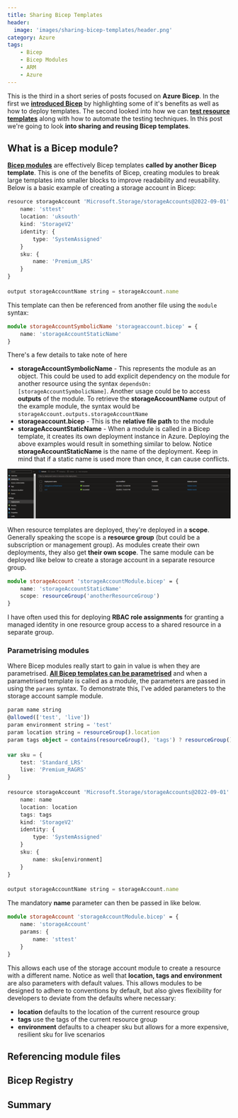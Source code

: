 ```yaml
---
title: Sharing Bicep Templates
header:
  image: 'images/sharing-bicep-templates/header.png'
category: Azure
tags:
    - Bicep
    - Bicep Modules
    - ARM
    - Azure
---
```


This is the third in a short series of posts focused on **Azure Bicep**. In the first we **[introduced Bicep](/azure/introduction-to-azure-bicep)** by highlighting some of it's benefits as well as how to deploy templates. The second looked into how we can **[test resource templates](/azure/testing-azure-resource-templates)** along with how to automate the testing techniques. In this post we're going to look **into sharing and reusing Bicep templates**.

## What is a Bicep module?

**[Bicep modules](https://learn.microsoft.com/en-us/azure/azure-resource-manager/bicep/modules)** are effectively Bicep templates **called by another Bicep template**. This is one of the benefits of Bicep, creating modules to break large templates into smaller blocks to improve readability and reusability. Below is a basic example of creating a storage account in Bicep:

``` typescript
resource storageAccount 'Microsoft.Storage/storageAccounts@2022-09-01' = {
    name: 'sttest'
    location: 'uksouth'
    kind: 'StorageV2'
    identity: {
        type: 'SystemAssigned'
    }
    sku: {
        name: 'Premium_LRS'
    }
}

output storageAccountName string = storageAccount.name 
```

This template can then be referenced from another file using the `module` syntax:

``` typescript
module storageAccountSymbolicName 'storageaccount.bicep' = {
    name: 'storageAccountStaticName'
}
```

There's a few details to take note of here

- **storageAccountSymbolicName** - This represents the module as an object. This could be used to add explicit dependency on the module for another resource using the syntax `dependsOn: [storageAccountSymbolicName]`. Another usage could be to access **outputs** of the module. To retrieve the **storageAccountName** output of the example module, the syntax would be `storageAccount.outputs.storageAccountName`
- **storageaccount.bicep** - This is the **relative file path** to the module
- **storageAccountStaticName** - When a module is called in a Bicep template, it creates its own deployment instance in Azure. Deploying the above examples would result in something similar to below. Notice **storageAccountStaticName** is the name of the deployment. Keep in mind that if a static name is used more than once, it can cause conflicts.

![image1](/images/sharing-bicep-templates/image1.png)

When resource templates are deployed, they're deployed in a **scope**. Generally speaking the scope is a **resource group** (but could be a subscription or management group). As modules create their own deployments, they also get **their own scope**. The same module can be deployed like below to create a storage account in a separate resource group.

``` typescript
module storageAccount 'storageAccountModule.bicep' = {
    name: 'storageAccountStaticName'
    scope: resourceGroup('anotherResourceGroup')
}
```

I have often used this for deploying **RBAC role assignments** for granting a managed identity in one resource group access to a shared resource in a separate group.

### Parametrising modules

Where Bicep modules really start to gain in value is when they are parametrised. **[All Bicep templates can be parametrised](https://learn.microsoft.com/en-us/azure/azure-resource-manager/bicep/parameters)** and when a parametrised template is called as a module, the parameters are passed in using the `params` syntax. To demonstrate this, I've added parameters to the storage account sample module.

``` typescript
param name string
@allowed(['test', 'live'])
param environment string = 'test'
param location string = resourceGroup().location
param tags object = contains(resourceGroup(), 'tags') ? resourceGroup().tags : {}

var sku = {
    test: 'Standard_LRS'
    live: 'Premium_RAGRS'
}

resource storageAccount 'Microsoft.Storage/storageAccounts@2022-09-01' = {
    name: name
    location: location
    tags: tags
    kind: 'StorageV2'
    identity: {
        type: 'SystemAssigned'
    }
    sku: {
        name: sku[environment]
    }
}

output storageAccountName string = storageAccount.name
```

The mandatory **name** parameter can then be passed in like below.

``` typescript
module storageAccount 'storageAccountModule.bicep' = {
    name: 'storageAccount'
    params: {
        name: 'sttest'
    }
}
```

This allows each use of the storage account module to create a resource with a different name. Notice as well that **location, tags and environment** are also parameters with default values. This allows modules to be designed to adhere to conventions by default, but also gives flexibility for developers to deviate from the defaults where necessary:

- **location** defaults to the location of the current resource group
- **tags** use the tags of the current resource group
- **environment** defaults to a cheaper sku but allows for a more expensive, resilient sku for live scenarios

## Referencing module files

## Bicep Registry

## Summary
